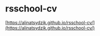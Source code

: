 # rsschool-cv
[https://alinatsydzik.github.io/rsschool-cv/](https://alinatsydzik.github.io/rsschool-cv/)